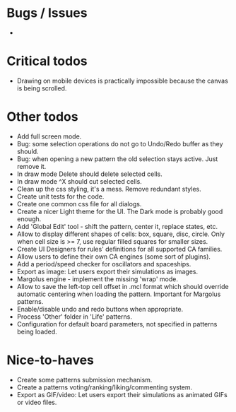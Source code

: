 
# Bugs / Issues

- 


# Critical todos

- Drawing on mobile devices is practically impossible because the canvas is being scrolled.


# Other todos

- Add full screen mode.
- Bug: some selection operations do not go to Undo/Redo buffer as they should.
- Bug: when opening a new pattern the old selection stays active. Just remove it.
- In draw mode Delete should delete selected cells.
- In draw mode ^X should cut selected cells.
- Clean up the css styling, it's a mess. Remove redundant styles.
- Create unit tests for the code.
- Create one common css file for all dialogs.
- Create a nicer Light theme for the UI. The Dark mode is probably good enough.
- Add 'Global Edit' tool - shift the pattern, center it, replace states, etc.
- Allow to display different shapes of cells: box, square, disc, circle. Only when cell size is >= 7, use regular filled squares for smaller sizes.
- Create UI Designers for rules' definitions for all supported CA families.
- Allow users to define their own CA engines (some sort of plugins).
- Add a period/speed checker for oscillators and spaceships.
- Export as image: Let users export their simulations as images.
- Margolus engine - implement the missing 'wrap' mode.
- Allow to save the left-top cell offset in .mcl format which should override automatic centering when loading the pattern. Important for Margolus patterns.
- Enable/disable undo and redo buttons when appropriate.
- Process 'Other' folder in 'Life' patterns.
- Configuration for default board parameters, not specified in patterns being loaded.

# Nice-to-haves

- Create some patterns submission mechanism.
- Create a patterns voting/ranking/liking/commenting system.
- Export as GIF/video: Let users export their simulations as animated GIFs or video files.
